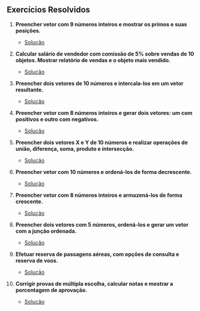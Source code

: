

## **Exercícios Resolvidos**

1. **Preencher vetor com 9 números inteiros e mostrar os primos e suas posições.**  
   - [Solução](https://github.com/ThFoxs2/CTI-P4-POO-20242-LISTA03/blob/main/CAP06/EXERCIC%C3%8DOS-RESOLVIDOS/EXE01/src/br/edu/principal/Principal.java)

2. **Calcular salário de vendedor com comissão de 5% sobre vendas de 10 objetos. Mostrar relatório de vendas e o objeto mais vendido.**  
   - [Solução](https://github.com/ThFoxs2/CTI-P4-POO-20242-LISTA03/blob/main/CAP06/EXERCIC%C3%8DOS-RESOLVIDOS/EXE02/src/br/edu/principal/Principal.java)

3. **Preencher dois vetores de 10 números e intercala-los em um vetor resultante.**  
   - [Solução](https://github.com/ThFoxs2/CTI-P4-POO-20242-LISTA03/blob/main/CAP06/EXERCIC%C3%8DOS-RESOLVIDOS/EXE03/src/br/edu/principal/Principal.java)

4. **Preencher vetor com 8 números inteiros e gerar dois vetores: um com positivos e outro com negativos.**  
   - [Solução](https://github.com/ThFoxs2/CTI-P4-POO-20242-LISTA03/blob/main/CAP06/EXERCIC%C3%8DOS-RESOLVIDOS/EXE04/src/br/edu/principal/Principal.java)

5. **Preencher dois vetores X e Y de 10 números e realizar operações de união, diferença, soma, produto e intersecção.**  
   - [Solução](https://github.com/ThFoxs2/CTI-P4-POO-20242-LISTA03/blob/main/CAP06/EXERCIC%C3%8DOS-RESOLVIDOS/EXE05/src/br/edu/principal/Principal.java)

6. **Preencher vetor com 10 números e ordená-los de forma decrescente.**  
   - [Solução](https://github.com/ThFoxs2/CTI-P4-POO-20242-LISTA03/blob/main/CAP06/EXERCIC%C3%8DOS-RESOLVIDOS/EXE06/src/br/edu/principal/Principal.java)

7. **Preencher vetor com 8 números inteiros e armazená-los de forma crescente.**  
   - [Solução](https://github.com/ThFoxs2/CTI-P4-POO-20242-LISTA03/blob/main/CAP06/EXERCIC%C3%8DOS-RESOLVIDOS/EXE07/src/br/edu/principal/Principal.java)

8. **Preencher dois vetores com 5 números, ordená-los e gerar um vetor com a junção ordenada.**  
   - [Solução](https://github.com/ThFoxs2/CTI-P4-POO-20242-LISTA03/blob/main/CAP06/EXERCIC%C3%8DOS-RESOLVIDOS/EXE08/src/br/edu/principal/Principal.java)

9. **Efetuar reserva de passagens aéreas, com opções de consulta e reserva de voos.**  
   - [Solução](https://github.com/ThFoxs2/CTI-P4-POO-20242-LISTA03/blob/main/CAP06/EXERCIC%C3%8DOS-RESOLVIDOS/EXE09/src/br/edu/principal/Principal.java)

10. **Corrigir provas de múltipla escolha, calcular notas e mostrar a porcentagem de aprovação.**  
    - [Solução](https://github.com/ThFoxs2/CTI-P4-POO-20242-LISTA03/blob/main/CAP06/EXERCIC%C3%8DOS-RESOLVIDOS/EXE10/src/br/edu/principal/Principal.java)
